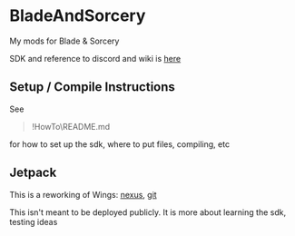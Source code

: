 # BladeAndSorcery
My mods for Blade &amp; Sorcery

SDK and reference to discord and wiki is [here](https://github.com/KospY/BasSDK)

## Setup / Compile Instructions

See 
> !HowTo\README.md


for how to set up the sdk, where to put files, compiling, etc

## Jetpack

This is a reworking of Wings: [nexus](https://www.nexusmods.com/bladeandsorcery/mods/6144), [git](https://github.com/sjankowskim/wings)

This isn't meant to be deployed publicly.  It is more about learning the sdk, testing ideas